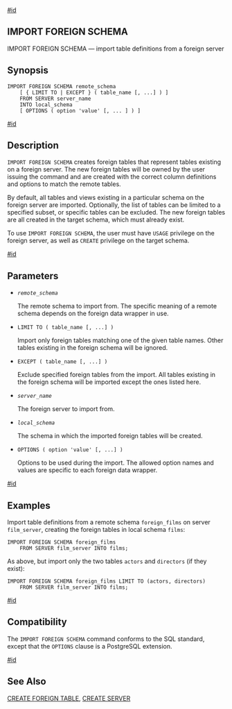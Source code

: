 [#id](#SQL-IMPORTFOREIGNSCHEMA)

## IMPORT FOREIGN SCHEMA

IMPORT FOREIGN SCHEMA — import table definitions from a foreign server

## Synopsis

```
IMPORT FOREIGN SCHEMA remote_schema
    [ { LIMIT TO | EXCEPT } ( table_name [, ...] ) ]
    FROM SERVER server_name
    INTO local_schema
    [ OPTIONS ( option 'value' [, ... ] ) ]
```

[#id](#SQL-IMPORTFOREIGNSCHEMA-DESCRIPTION)

## Description

`IMPORT FOREIGN SCHEMA` creates foreign tables that represent tables existing on a foreign server. The new foreign tables will be owned by the user issuing the command and are created with the correct column definitions and options to match the remote tables.

By default, all tables and views existing in a particular schema on the foreign server are imported. Optionally, the list of tables can be limited to a specified subset, or specific tables can be excluded. The new foreign tables are all created in the target schema, which must already exist.

To use `IMPORT FOREIGN SCHEMA`, the user must have `USAGE` privilege on the foreign server, as well as `CREATE` privilege on the target schema.

[#id](#id-1.9.3.151.6)

## Parameters

- _`remote_schema`_

  The remote schema to import from. The specific meaning of a remote schema depends on the foreign data wrapper in use.

- `LIMIT TO ( table_name [, ...] )`

  Import only foreign tables matching one of the given table names. Other tables existing in the foreign schema will be ignored.

- `EXCEPT ( table_name [, ...] )`

  Exclude specified foreign tables from the import. All tables existing in the foreign schema will be imported except the ones listed here.

- _`server_name`_

  The foreign server to import from.

- _`local_schema`_

  The schema in which the imported foreign tables will be created.

- `OPTIONS ( option 'value' [, ...] )`

  Options to be used during the import. The allowed option names and values are specific to each foreign data wrapper.

[#id](#SQL-IMPORTFOREIGNSCHEMA-EXAMPLES)

## Examples

Import table definitions from a remote schema `foreign_films` on server `film_server`, creating the foreign tables in local schema `films`:

```
IMPORT FOREIGN SCHEMA foreign_films
    FROM SERVER film_server INTO films;
```

As above, but import only the two tables `actors` and `directors` (if they exist):

```
IMPORT FOREIGN SCHEMA foreign_films LIMIT TO (actors, directors)
    FROM SERVER film_server INTO films;
```

[#id](#SQL-IMPORTFOREIGNSCHEMA-COMPATIBILITY)

## Compatibility

The `IMPORT FOREIGN SCHEMA` command conforms to the SQL standard, except that the `OPTIONS` clause is a PostgreSQL extension.

[#id](#id-1.9.3.151.9)

## See Also

[CREATE FOREIGN TABLE](sql-createforeigntable), [CREATE SERVER](sql-createserver)
